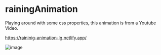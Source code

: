 # rainingAnimation

Playing around with some css properties, this animation is from a Youtube Video.


https://raininig-animation-lg.netlify.app/


![image](https://user-images.githubusercontent.com/72318958/184665502-88061d3f-98f8-45ae-ac99-4cc91b0c7817.png)
